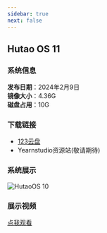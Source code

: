 ```yaml
---
sidebar: true
next: false
---
```

## Hutao OS 11

### 系统信息

**发布日期**：2024年2月9日<br>
**镜像大小**：4.36G<br>
**磁盘占用**：10G

### 下载链接

- [123云盘](https://www.123pan.cn/s/RF1eVv-fLx13.html)
- Yearnstudio资源站(敬请期待)

### 系统展示

![HutaoOS 10](/os11.png)

### 展示视频

[点我观看](https://www.bilibili.com/video/BV1vt421p7oM)